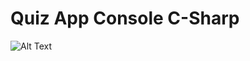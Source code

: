 # Quiz App Console C-Sharp
![Alt Text](https://github.com/iKlubin/Quiz_C-Sharp_Console/blob/master/quiz.gif)
